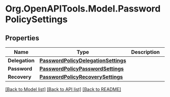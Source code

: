 # Org.OpenAPITools.Model.PasswordPolicySettings

## Properties

Name | Type | Description | Notes
------------ | ------------- | ------------- | -------------
**Delegation** | [**PasswordPolicyDelegationSettings**](PasswordPolicyDelegationSettings.md) |  | [optional] 
**Password** | [**PasswordPolicyPasswordSettings**](PasswordPolicyPasswordSettings.md) |  | [optional] 
**Recovery** | [**PasswordPolicyRecoverySettings**](PasswordPolicyRecoverySettings.md) |  | [optional] 

[[Back to Model list]](../README.md#documentation-for-models) [[Back to API list]](../README.md#documentation-for-api-endpoints) [[Back to README]](../README.md)

